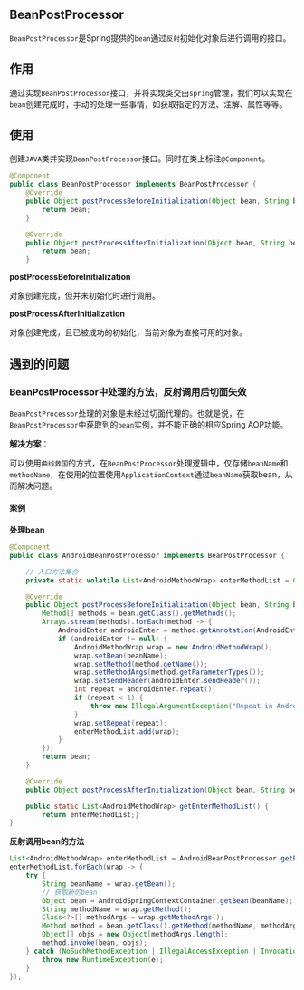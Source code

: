 ## BeanPostProcessor

`BeanPostProcessor`是Spring提供的`bean`通过`反射`初始化对象后进行调用的接口。

## 作用

通过实现`BeanPostProcessor`接口，并将实现类交由`spring`管理，我们可以实现在`bean`创建完成时，手动的处理一些事情，如获取指定的方法、注解、属性等等。

## 使用

创建`JAVA`类并实现`BeanPostProcessor`接口。同时在类上标注`@Component`。

```java
@Component
public class BeanPostProcessor implements BeanPostProcessor {
    @Override
    public Object postProcessBeforeInitialization(Object bean, String beanName) throws BeansException {
        return bean;
    }

    @Override
    public Object postProcessAfterInitialization(Object bean, String beanName) throws BeansException {
        return bean;
    }
```

**postProcessBeforeInitialization**

对象创建完成，但并未初始化时进行调用。

**postProcessAfterInitialization**

对象创建完成，且已被成功的初始化，当前对象为直接可用的对象。



## 遇到的问题

### BeanPostProcessor中处理的方法，反射调用后切面失效

`BeanPostProcessor`处理的对象是未经过切面代理的。也就是说，在`BeanPostProcessor`中获取到的`bean`实例，并不能正确的相应Spring AOP功能。

**解决方案**：

可以使用`曲线救国`的方式，在`BeanPostProcessor`处理逻辑中，仅存储`beanName`和`methodName`，在使用的位置使用`ApplicationContext`通过`beanName`获取bean，从而解决问题。

#### 案例

**处理bean**

```java
@Component
public class AndroidBeanPostProcessor implements BeanPostProcessor {

    // 入口方法集合
    private static volatile List<AndroidMethodWrap> enterMethodList = Collections.synchronizedList(new ArrayList<>());

    @Override
    public Object postProcessBeforeInitialization(Object bean, String beanName) throws BeansException {
        Method[] methods = bean.getClass().getMethods();
        Arrays.stream(methods).forEach(method -> {
            AndroidEnter androidEnter = method.getAnnotation(AndroidEnter.class);
            if (androidEnter != null) {
                AndroidMethodWrap wrap = new AndroidMethodWrap();
                wrap.setBean(beanName);
                wrap.setMethod(method.getName());
                wrap.setMethodArgs(method.getParameterTypes());
                wrap.setSendHeader(androidEnter.sendHeader());
                int repeat = androidEnter.repeat();
                if (repeat < 1) {
                    throw new IllegalArgumentException("Repeat in AndroidEnter must be great than 0");
                }
                wrap.setRepeat(repeat);
                enterMethodList.add(wrap);
            }
        });
        return bean;
    }

    @Override
    public Object postProcessAfterInitialization(Object bean, String beanName) throws BeansException {return bean;}

    public static List<AndroidMethodWrap> getEnterMethodList() {
        return enterMethodList;}
}
```

**反射调用bean的方法**

```java
List<AndroidMethodWrap> enterMethodList = AndroidBeanPostProcessor.getEnterMethodList();
enterMethodList.forEach(wrap -> {
    try {
        String beanName = wrap.getBean();
        // 获取新的bean
        Object bean = AndroidSpringContextContainer.getBean(beanName);
        String methodName = wrap.getMethod();
        Class<?>[] methodArgs = wrap.getMethodArgs();
        Method method = bean.getClass().getMethod(methodName, methodArgs);
        Object[] objs = new Object[methodArgs.length];
        method.invoke(bean, objs);
    } catch (NoSuchMethodException | IllegalAccessException | InvocationTargetException e) {
        throw new RuntimeException(e);
    }
});
```

